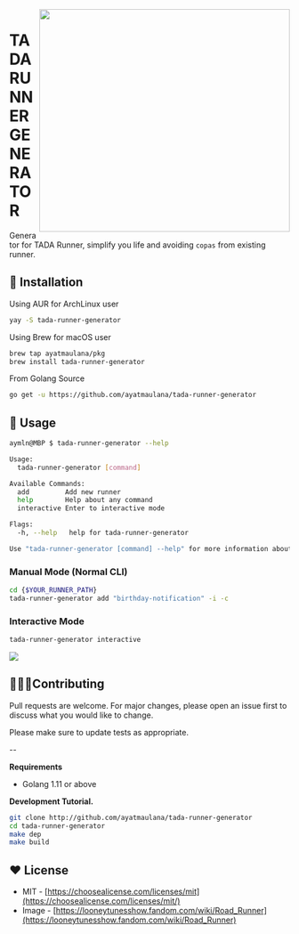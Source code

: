 <img src="https://images-na.ssl-images-amazon.com/images/I/71xBAstQ3%2BL._AC_SL1500_.jpg" align="right" width="450" height="400" />

# TADA RUNNER GENERATOR

Generator for TADA Runner, simplify you life and avoiding `copas` from existing runner.


## 🚀 Installation

Using AUR for ArchLinux user
```bash
yay -S tada-runner-generator
```

Using Brew for macOS user
```bash
brew tap ayatmaulana/pkg
brew install tada-runner-generator
```

From Golang Source

```bash
go get -u https://github.com/ayatmaulana/tada-runner-generator
```

## 👀 Usage
```bash
aymln@MBP $ tada-runner-generator --help

Usage:
  tada-runner-generator [command]

Available Commands:
  add         Add new runner
  help        Help about any command
  interactive Enter to interactive mode

Flags:
  -h, --help   help for tada-runner-generator

Use "tada-runner-generator [command] --help" for more information about a command.
```


### Manual Mode (Normal CLI)


```bash
cd {$YOUR_RUNNER_PATH}
tada-runner-generator add "birthday-notification" -i -c
```

### Interactive Mode
```bash
tada-runner-generator interactive
```

<img src="https://raw.githubusercontent.com/ayatmaulana/tada-runner-generator/master/img/interactive.gif" />

<!-- ### VS Code Extension -->


## 👨🏻‍💻Contributing
Pull requests are welcome. For major changes, please open an issue first to discuss what you would like to change.

Please make sure to update tests as appropriate.

--



**Requirements**
- Golang 1.11 or above


**Development Tutorial.**

```bash
git clone http://github.com/ayatmaulana/tada-runner-generator
cd tada-runner-generator
make dep
make build
```

## ❤️ License
- MIT - [https://choosealicense.com/licenses/mit](https://choosealicense.com/licenses/mit/)
- Image - [https://looneytunesshow.fandom.com/wiki/Road_Runner](https://looneytunesshow.fandom.com/wiki/Road_Runner)
